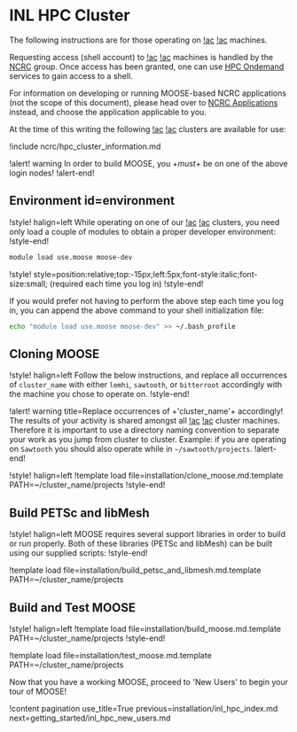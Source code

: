 # INL HPC Cluster

The following instructions are for those operating on [!ac](INL) [!ac](HPC) machines.

Requesting access (shell account) to [!ac](INL) [!ac](HPC) machines is handled by the
[NCRC](https://inl.gov/ncrc/) group. Once access has been granted, one can use
[HPC Ondemand](hpc_ondemand.md) services to gain access to a shell.

For information on developing or running MOOSE-based NCRC applications (not the scope of this
document), please head over to [NCRC Applications](help/inl/applications.md) instead, and choose the
application applicable to you.

At the time of this writing the following [!ac](INL) [!ac](HPC) clusters are available for use:

!include ncrc/hpc_cluster_information.md

!alert! warning
In order to build MOOSE, you +*must*+ be on one of the above login nodes!
!alert-end!

## Environment id=environment

!style! halign=left
While operating on one of our [!ac](INL) [!ac](HPC) clusters, you need only load a couple of
modules to obtain a proper developer environment:
!style-end!

```bash
module load use.moose moose-dev
```

!style! style=position:relative;top:-15px;left:5px;font-style:italic;font-size:small;
(required each time you log in)
!style-end!

If you would prefer not having to perform the above step each time you log in, you can append the
above command to your shell initialization file:

```bash
echo "module load use.moose moose-dev" >> ~/.bash_profile
```

## Cloning MOOSE

!style! halign=left
Follow the below instructions, and replace all occurrences of `cluster_name` with either `lemhi`,
`sawtooth`, or `bitterroot` accordingly with the machine you chose to operate on.
!style-end!

!alert! warning title=Replace occurrences of +'cluster_name'+ accordingly!
The results of your activity is shared amongst all [!ac](INL) [!ac](HPC) cluster machines. Therefore
it is important to use a directory naming convention to separate your work as you jump from cluster
to cluster. Example: if you are operating on `Sawtooth` you should also operate while in
`~/sawtooth/projects`.
!alert-end!

!style! halign=left
!template load file=installation/clone_moose.md.template PATH=~/cluster_name/projects
!style-end!

## Build PETSc and libMesh

!style! halign=left
MOOSE requires several support libraries in order to build or run properly. Both of these libraries
(PETSc and libMesh) can be built using our supplied scripts:
!style-end!

!template load file=installation/build_petsc_and_libmesh.md.template PATH=~/cluster_name/projects

## Build and Test MOOSE

!style! halign=left
!template load file=installation/build_moose.md.template PATH=~/cluster_name/projects
!style-end!

!template load file=installation/test_moose.md.template PATH=~/cluster_name/projects

Now that you have a working MOOSE, proceed to 'New Users' to begin your tour of MOOSE!

!content pagination use_title=True
                    previous=installation/inl_hpc_index.md
                    next=getting_started/inl_hpc_new_users.md
